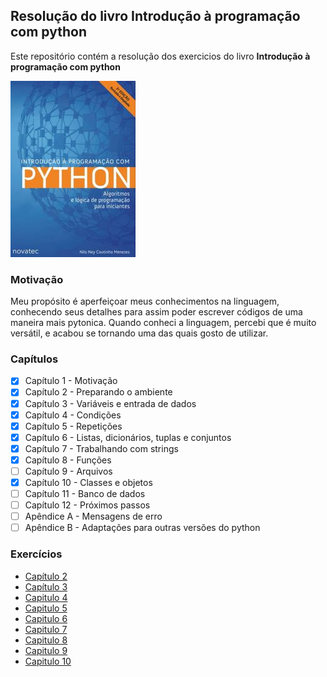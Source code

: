 ## Resolução do livro Introdução à programação com python

Este repositório contém a resolução dos exercicios do livro **Introdução à programação com python**

![Livro introdução à programação com python.](/images/INTRODUCAO-PROGRAMACAO-PYTHON.jpg "Nilo Ney Coutinho Menezes")

### Motivação

Meu propósito é aperfeiçoar meus conhecimentos na linguagem, conhecendo seus detalhes para assim poder escrever códigos de uma maneira mais pytonica. Quando conheci a linguagem, percebi que é muito versátil, e acabou se tornando uma das quais gosto de utilizar.

### Capítulos

- [x] Capítulo 1 - Motivação
- [x] Capítulo 2 - Preparando o ambiente
- [x] Capítulo 3 - Variáveis e entrada de dados
- [x] Capítulo 4 - Condições
- [x] Capítulo 5 - Repetições
- [x] Capítulo 6 - Listas, dicionários, tuplas e conjuntos
- [x] Capítulo 7 - Trabalhando com strings
- [x] Capítulo 8 - Funções
- [ ] Capítulo 9 - Arquivos
- [x] Capítulo 10 - Classes e objetos
- [ ] Capítulo 11 - Banco de dados
- [ ] Capítulo 12 - Próximos passos
- [ ] Apêndice A - Mensagens de erro
- [ ] Apêndice B - Adaptações para outras versões do python

### Exercícios

- [Capítulo 2](https://github.com/RafaelSouza-13/introducao-a-programacao-com-python/tree/main/capitulo-02)
- [Capítulo 3](https://github.com/RafaelSouza-13/introducao-a-programacao-com-python/tree/main/capitulo-03)
- [Capitulo 4](https://github.com/RafaelSouza-13/introducao-a-programacao-com-python/tree/main/capitulo-04)
- [Capitulo 5](https://github.com/RafaelSouza-13/introducao-a-programacao-com-python/tree/main/capitulo-05)
- [Capitulo 6](https://github.com/RafaelSouza-13/introducao-a-programacao-com-python/tree/main/capitulo-06)
- [Capitulo 7](https://github.com/RafaelSouza-13/introducao-a-programacao-com-python/tree/main/capitulo-07)
- [Capitulo 8](https://github.com/RafaelSouza-13/introducao-a-programacao-com-python/tree/main/capitulo-08)
- [Capitulo 9](https://github.com/RafaelSouza-13/introducao-a-programacao-com-python/tree/main/capitulo-09)
- [Capitulo 10](https://github.com/RafaelSouza-13/introducao-a-programacao-com-python/tree/main/capitulo-10)
